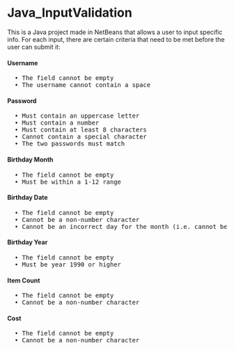 # Java_InputValidation
This is a Java project made in NetBeans that allows a user to input specific info. For each input, there are certain criteria that need to be met before the user can submit it:

#### Username
<pre>
  • The field cannot be empty
  • The username cannot contain a space
</pre>

#### Password
<pre>
  • Must contain an uppercase letter
  • Must contain a number
  • Must contain at least 8 characters
  • Cannot contain a special character
  • The two passwords must match
</pre>
#### Birthday Month
<pre>
  • The field cannot be empty
  • Must be within a 1-12 range
</pre>
#### Birthday Date
<pre>
  • The field cannot be empty
  • Cannot be a non-number character
  • Cannot be an incorrect day for the month (i.e. cannot be February 31st)
</pre>
#### Birthday Year
<pre>
  • The field cannot be empty
  • Must be year 1990 or higher
</pre>
#### Item Count
<pre>
  • The field cannot be empty
  • Cannot be a non-number character
</pre>
#### Cost
<pre>
  • The field cannot be empty
  • Cannot be a non-number character
</pre>
